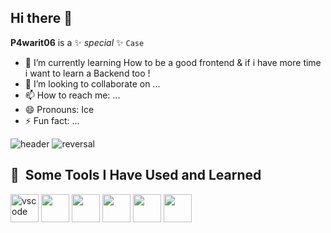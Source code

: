 ## Hi there 👋

**P4warit06** is a ✨ _special_ ✨ `Case`

- 🌱 I’m currently learning How to be a good frontend & if i have more time i want to learn a Backend too !
- 👯 I’m looking to collaborate on ...
- 📫 How to reach me: ...
- 😄 Pronouns: Ice
- ⚡ Fun fact: ...

![header](https://capsule-render.vercel.app/api?type=waving&color=auto&height=200&width=200&section=header&text=Hello_Everyone🎶&fontSize=90&fontColor=auto)
![reversal](https://capsule-render.vercel.app/api?type=rect&text=Hi&fontAlign=30&fontSize=30&desc=(*/ω＼*)&descAlign=60&descAlignY=50&theme=radical)

<h2> 🚀 &nbsp;Some Tools I Have Used and Learned</h2>
<p align="left">
<img src="https://cdn.jsdelivr.net/gh/devicons/devicon/icons/vscode/vscode-original.svg" alt="vscode" width="45" height="45"/>
<img src="https://cdn.jsdelivr.net/gh/devicons/devicon@latest/icons/mysql/mysql-original-wordmark.svg" width="45" height="45" />
<img src="https://cdn.jsdelivr.net/gh/devicons/devicon@latest/icons/intellij/intellij-original.svg"   width="45" height="45" />
<img src="https://cdn.jsdelivr.net/gh/devicons/devicon@latest/icons/facebook/facebook-original.svg"  width="45" height="45" />
<img src="https://cdn.jsdelivr.net/gh/devicons/devicon@latest/icons/windows11/windows11-original-wordmark.svg"  width="45" height="45"/>
<img src="https://cdn.jsdelivr.net/gh/devicons/devicon@latest/icons/safari/safari-original.svg" width="45" height="45" />
          

</p>
